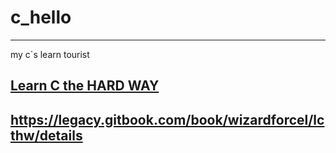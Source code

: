 # c_hello

------

my c`s learn tourist

## [Learn C the HARD WAY](http://c.learncodethehardway.org/book/)

## https://legacy.gitbook.com/book/wizardforcel/lcthw/details




